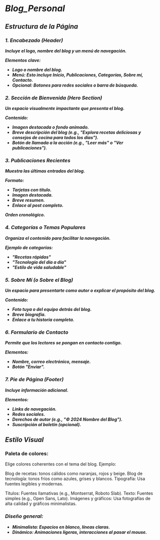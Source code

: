 # **_Blog_Personal_**

## **_Estructura de la Página_**

### **_1. Encabezado (Header)_**

**_Incluye el logo, nombre del blog y un menú de navegación._**

**_Elementos clave:_**

- **_Logo o nombre del blog._**
- **_Menú: Esto incluye Inicio, Publicaciones, Categorías, Sobre mí, Contacto._**
- **_Opcional: Botones para redes sociales o barra de búsqueda._**

### **_2. Sección de Bienvenida (Hero Section)_**

**_Un espacio visualmente impactante que presenta el blog._**

**_Contenido:_**

- **_Imagen destacada o fondo animado._**
- **_Breve descripción del blog (e.g., "Explora recetas deliciosas y consejos de cocina para todos los días")._**
- **_Botón de llamada a la acción (e.g., "Leer más" o "Ver publicaciones")._**

### **_3. Publicaciones Recientes_**

**_Muestra las últimas entradas del blog._**

**_Formato:_**

- **_Tarjetas con título._**
- **_Imagen destacada._**
- **_Breve resumen._**
- **_Enlace al post completo._**

**_Orden cronológico._**

### **_4. Categorías o Temas Populares_**

**_Organiza el contenido para facilitar la navegación._**

**_Ejemplo de categorías:_**

- **_"Recetas rápidas"_**
- **_"Tecnología del día a día"_**
- **_"Estilo de vida saludable"_**
  
### **_5. Sobre Mí (o Sobre el Blog)_**

**_Un espacio para presentarte como autor o explicar el propósito del blog._**

**_Contenido:_**

- **_Foto tuya o del equipo detrás del blog._**
- **_Breve biografía._**
- **_Enlace a tu historia completa._**
  
### **_6. Formulario de Contacto_**

**_Permite que los lectores se pongan en contacto contigo._**

**_Elementos:_**

- **_Nombre, correo electrónico, mensaje._**
- **_Botón "Enviar"._**
  
### **_7. Pie de Página (Footer)_**

**_Incluye información adicional._**

**_Elementos:_**

- **_Links de navegación._**
- **_Redes sociales._**
- **_Derechos de autor (e.g., "© 2024 Nombre del Blog")._**
- **_Suscripción al boletín (opcional)._**

## **_Estilo Visual_**

### Paleta de colores:
Elige colores coherentes con el tema del blog.
Ejemplo:

Blog de recetas: tonos cálidos como naranjas, rojos y beige.
Blog de tecnología: tonos fríos como azules, grises y blancos.
Tipografía:
Usa fuentes legibles y modernas.

Títulos: Fuentes llamativas (e.g., Montserrat, Roboto Slab).
Texto: Fuentes simples (e.g., Open Sans, Lato).
Imágenes y gráficos:
Usa fotografías de alta calidad y gráficos minimalistas.

### **_Diseño general:_**

- **_Minimalista: Espacios en blanco, líneas claras._**
- **_Dinámico: Animaciones ligeras, interacciones al pasar el mouse._**
